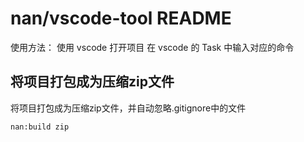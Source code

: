 # nan/vscode-tool README

使用方法：
  使用 vscode 打开项目
  在 vscode 的 Task 中输入对应的命令

## 将项目打包成为压缩zip文件
将项目打包成为压缩zip文件，并自动忽略.gitignore中的文件
``` sh
nan:build zip
```
